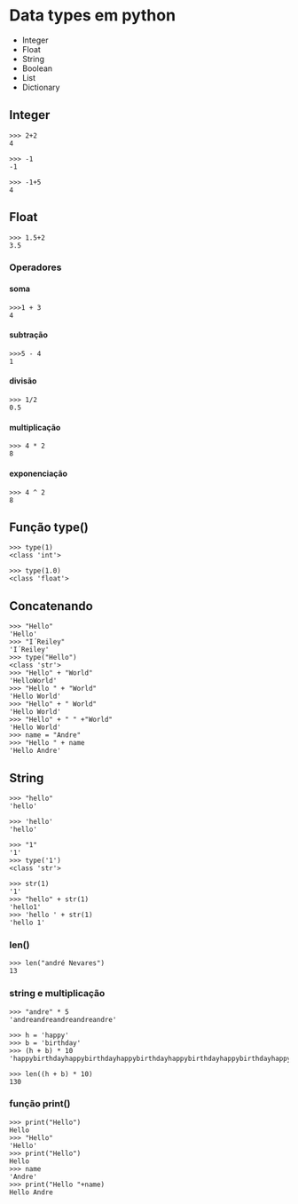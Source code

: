 # Data types em python

- Integer
- Float
- String
- Boolean
- List
- Dictionary

## Integer

```
>>> 2+2
4

>>> -1
-1

>>> -1+5
4
```
## Float

```
>>> 1.5+2
3.5
```

### Operadores

#### soma
```
>>>1 + 3
4
```
#### subtração
```
>>>5 - 4 
1
```
#### divisão
```
>>> 1/2
0.5
```
#### multiplicação
```
>>> 4 * 2
8
```
#### exponenciação
```
>>> 4 ^ 2
8
```


## Função type()
```
>>> type(1)
<class 'int'>

>>> type(1.0)
<class 'float'>
```

## Concatenando
```
>>> "Hello"
'Hello'
>>> "I´Reiley"
'I´Reiley'
>>> type("Hello")
<class 'str'>
>>> "Hello" + "World"
'HelloWorld'
>>> "Hello " + "World"
'Hello World'
>>> "Hello" + " World"
'Hello World'
>>> "Hello" + " " +"World"
'Hello World'
>>> name = "Andre"
>>> "Hello " + name
'Hello Andre'
```

## String
```
>>> "hello"
'hello'

>>> 'hello'
'hello'

>>> "1"
'1'
>>> type('1')
<class 'str'>
```

```
>>> str(1)
'1'
>>> "hello" + str(1)
'hello1'
>>> 'hello ' + str(1)
'hello 1'
```

### len()
```
>>> len("andré Nevares")
13
```

### string e multiplicação
```
>>> "andre" * 5
'andreandreandreandreandre'
```

```
>>> h = 'happy'
>>> b = 'birthday'
>>> (h + b) * 10
'happybirthdayhappybirthdayhappybirthdayhappybirthdayhappybirthdayhappybirthdayhappybirthdayhappybirthdayhappybirthdayhappybirthday'
```

```
>>> len((h + b) * 10)
130
```

### função print()
```
>>> print("Hello")
Hello
>>> "Hello"
'Hello'
>>> print("Hello")
Hello
>>> name
'Andre'
>>> print("Hello "+name)
Hello Andre
```
